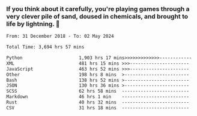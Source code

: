 ### If you think about it carefully, you're playing games through a very clever pile of sand, doused in chemicals, and brought to life by lightning.  👋


<!--START_SECTION:waka-->

```txt
From: 31 December 2018 - To: 02 May 2024

Total Time: 3,694 hrs 57 mins

Python                     1,903 hrs 17 mins>>>>>>>>>>>>>------------   51.51 %
XML                        481 hrs 15 mins >>>----------------------   13.03 %
JavaScript                 463 hrs 52 mins >>>----------------------   12.56 %
Other                      198 hrs 8 mins  >------------------------   05.36 %
Bash                       138 hrs 52 mins >------------------------   03.76 %
JSON                       130 hrs 36 mins >------------------------   03.53 %
SCSS                       62 hrs 58 mins  -------------------------   01.70 %
Markdown                   46 hrs 1 min    -------------------------   01.25 %
Rust                       40 hrs 32 mins  -------------------------   01.10 %
CSV                        31 hrs 18 mins  -------------------------   00.85 %
```

<!--END_SECTION:waka-->
